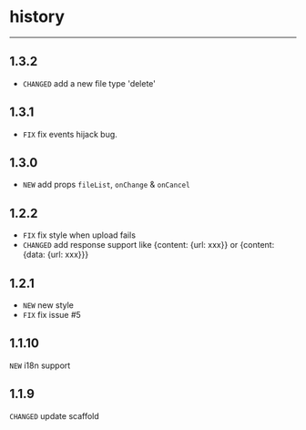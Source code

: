 # history

---

## 1.3.2

* `CHANGED` add a new file type 'delete'

## 1.3.1

* `FIX` fix events hijack bug.

## 1.3.0

* `NEW` add props `fileList`, `onChange` & `onCancel`

## 1.2.2

* `FIX` fix style when upload fails
* `CHANGED` add response support like {content: {url: xxx}} or {content: {data: {url: xxx}}}

## 1.2.1

* `NEW` new style
* `FIX` fix issue #5

## 1.1.10

`NEW` i18n support

## 1.1.9

`CHANGED` update scaffold